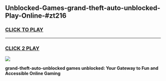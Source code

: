 
## Unblocked-Games-grand-theft-auto-unblocked-Play-Online-#zt216
<h3>
<a href="https://premium.freeplayer.one?title=grand-theft-auto-unblocked&ref=27F">CLICK TO PLAY</a></h3>
<hr>

<h3>
<a href="https://premium.freeplayer.one?title=grand-theft-auto-unblocked&ref=27F">CLICK 2 PLAY</a>
  
</h3>

<a href="https://premium.freeplayer.one?title=grand-theft-auto-unblocked&ref=27F"><img src="https://clearcache.store/games.png"></a>


**grand-theft-auto-unblocked games unblocked: Your Gateway to Fun and Accessible Online Gaming**
